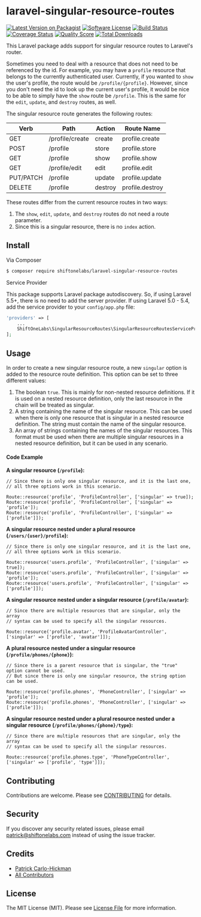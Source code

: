 # laravel-singular-resource-routes

[![Latest Version on Packagist][ico-version]][link-packagist]
[![Software License][ico-license]](LICENSE.txt)
[![Build Status][ico-travis]][link-travis]
[![Coverage Status][ico-scrutinizer]][link-scrutinizer]
[![Quality Score][ico-code-quality]][link-code-quality]
[![Total Downloads][ico-downloads]][link-downloads]

This Laravel package adds support for singular resource routes to Laravel's router.

Sometimes you need to deal with a resource that does not need to be referenced by the id. For example, you may have a `profile` resource that belongs to the currently authenticated user. Currently, if you wanted to `show` the user's profile, the route would be `/profile/{profile}`. However, since you don't need the id to look up the current user's profile, it would be nice to be able to simply have the `show` route be `/profile`. This is the same for the `edit`, `update`, and `destroy` routes, as well.

The singular resource route generates the following routes:

| Verb | Path | Action | Route Name |
| -- | -- | -- | -- |
| GET | /profile/create | create | profile.create |
| POST | /profile | store | profile.store |
| GET | /profile | show | profile.show |
| GET | /profile/edit | edit | profile.edit |
| PUT/PATCH | /profile | update | profile.update |
| DELETE | /profile | destroy | profile.destroy |

These routes differ from the current resource routes in two ways:
1. The `show`, `edit`, `update`, and `destroy` routes do not need a route parameter.
2. Since this is a singular resource, there is no `index` action.

## Install

Via Composer

``` bash
$ composer require shiftonelabs/laravel-singular-resource-routes
```

Service Provider

This package supports Laravel package autodiscovery. So, if using Laravel 5.5+, there is no need to add the server provider. If using Laravel 5.0 - 5.4, add the service provider to your `config/app.php` file:

``` php
'providers' => [
    ...
    ShiftOneLabs\SingularResourceRoutes\SingularResourceRoutesServiceProvider::class,
];
```

## Usage

In order to create a new singular resource route, a new `singular` option is added to the resource route definition. This option can be set to three different values:
1. The boolean `true`. This is mainly for non-nested resource definitions. If it is used on a nested resource definition, only the last resource in the chain will be treated as singular.
2. A string containing the name of the singular resource. This can be used when there is only one resource that is singular in a nested resource definition. The string must contain the name of the singular resource.
3. An array of strings containing the names of the singular resources. This format must be used when there are multiple singular resources in a nested resource definition, but it can be used in any scenario.

#### Code Example

**A singular resource (`/profile`):**
```
// Since there is only one singular resource, and it is the last one,
// all three options work in this scenario.

Route::resource('profile', 'ProfileController', ['singular' => true]);
Route::resource('profile', 'ProfileController', ['singular' => 'profile']);
Route::resource('profile', 'ProfileController', ['singular' => ['profile']]);
```

**A singular resource nested under a plural resource (`/users/{user}/profile`):**
```
// Since there is only one singular resource, and it is the last one,
// all three options work in this scenario.

Route::resource('users.profile', 'ProfileController', ['singular' => true]);
Route::resource('users.profile', 'ProfileController', ['singular' => 'profile']);
Route::resource('users.profile', 'ProfileController', ['singular' => ['profile']]);
```

**A singular resource nested under a singular resource (`/profile/avatar`):**
```
// Since there are multiple resources that are singular, only the array
// syntax can be used to specify all the singular resources.

Route::resource('profile.avatar', 'ProfileAvatarController', ['singular' => ['profile', 'avatar']]);
```

**A plural resource nested under a singular resource (`/profile/phones/{phone}`):**
```
// Since there is a parent resource that is singular, the "true" option cannot be used.
// But since there is only one singular resource, the string option can be used.

Route::resource('profile.phones', 'PhoneController', ['singular' => 'profile']);
Route::resource('profile.phones', 'PhoneController', ['singular' => ['profile']]);
```

**A singular resource nested under a plural resource nested under a singular resource (`/profile/phones/{phone}/type`):**
```
// Since there are multiple resources that are singular, only the array
// syntax can be used to specify all the singular resources.

Route::resource('profile.phones.type', 'PhoneTypeController', ['singular' => ['profile', 'type']]);
```

## Contributing

Contributions are welcome. Please see [CONTRIBUTING](CONTRIBUTING.md) for details.

## Security

If you discover any security related issues, please email patrick@shiftonelabs.com instead of using the issue tracker.

## Credits

- [Patrick Carlo-Hickman][link-author]
- [All Contributors][link-contributors]

## License

The MIT License (MIT). Please see [License File](LICENSE.txt) for more information.

[ico-version]: https://img.shields.io/packagist/v/shiftonelabs/laravel-singular-resource-routes.svg?style=flat-square
[ico-license]: https://img.shields.io/badge/license-MIT-brightgreen.svg?style=flat-square
[ico-travis]: https://img.shields.io/travis/shiftonelabs/laravel-singular-resource-routes/master.svg?style=flat-square
[ico-scrutinizer]: https://img.shields.io/scrutinizer/coverage/g/shiftonelabs/laravel-singular-resource-routes.svg?style=flat-square
[ico-code-quality]: https://img.shields.io/scrutinizer/g/shiftonelabs/laravel-singular-resource-routes.svg?style=flat-square
[ico-downloads]: https://img.shields.io/packagist/dt/shiftonelabs/laravel-singular-resource-routes.svg?style=flat-square

[link-packagist]: https://packagist.org/packages/shiftonelabs/laravel-singular-resource-routes
[link-travis]: https://travis-ci.org/shiftonelabs/laravel-singular-resource-routes
[link-scrutinizer]: https://scrutinizer-ci.com/g/shiftonelabs/laravel-singular-resource-routes/code-structure
[link-code-quality]: https://scrutinizer-ci.com/g/shiftonelabs/laravel-singular-resource-routes
[link-downloads]: https://packagist.org/packages/shiftonelabs/laravel-singular-resource-routes
[link-author]: https://github.com/patrickcarlohickman
[link-contributors]: ../../contributors
